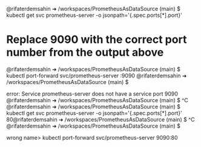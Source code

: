 @rifaterdemsahin ➜ /workspaces/PrometheusAsDataSource (main) $ kubectl get svc prometheus-server -o jsonpath='{.spec.ports[*].port}'
# Replace 9090 with the correct port number from the output above
@rifaterdemsahin ➜ /workspaces/PrometheusAsDataSource (main) $ kubectl port-forward svc/prometheus-server <correct-port>:9090
@rifaterdemsahin ➜ /workspaces/PrometheusAsDataSource (main) $ 

 
error: Service prometheus-server does not have a service port 9090
@rifaterdemsahin ➜ /workspaces/PrometheusAsDataSource (main) $ ^C
@rifaterdemsahin ➜ /workspaces/PrometheusAsDataSource (main) $ kubectl get svc prometheus-server -o jsonpath='{.spec.ports[*].port}'
80@rifaterdemsahin ➜ /workspaces/PrometheusAsDataSource (main) $ ^C
@rifaterdemsahin ➜ /workspaces/PrometheusAsDataSource (main) $ 



wrong name> kubectl port-forward svc/prometheus-server 9090:80



